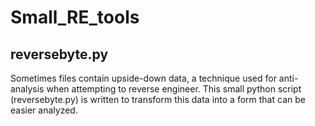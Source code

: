 # Small_RE_tools

## reversebyte.py

Sometimes files contain upside-down data, a technique used for anti-analysis when attempting to reverse engineer.
This small python script (reversebyte.py) is written to transform this data into a form that can be easier analyzed.
